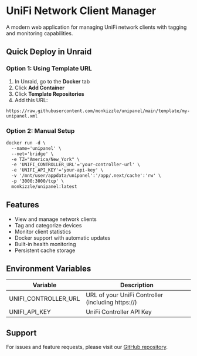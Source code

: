 # UniFi Network Client Manager

A modern web application for managing UniFi network clients with tagging and monitoring capabilities.

## Quick Deploy in Unraid

### Option 1: Using Template URL
1. In Unraid, go to the **Docker** tab
2. Click **Add Container**
3. Click **Template Repositories**
4. Add this URL:
```
https://raw.githubusercontent.com/monkizzle/unipanel/main/template/my-unipanel.xml
```

### Option 2: Manual Setup
```xml
docker run -d \
  --name='unipanel' \
  --net='bridge' \
  -e TZ="America/New_York" \
  -e 'UNIFI_CONTROLLER_URL'='your-controller-url' \
  -e 'UNIFI_API_KEY'='your-api-key' \
  -v '/mnt/user/appdata/unipanel':'/app/.next/cache':'rw' \
  -p '3000:3000/tcp' \
  monkizzle/unipanel:latest
```

## Features
- View and manage network clients
- Tag and categorize devices
- Monitor client statistics
- Docker support with automatic updates
- Built-in health monitoring
- Persistent cache storage

## Environment Variables

| Variable | Description |
|----------|-------------|
| UNIFI_CONTROLLER_URL | URL of your UniFi Controller (including https://) |
| UNIFI_API_KEY | UniFi Controller API Key |

## Support
For issues and feature requests, please visit our [GitHub repository](https://github.com/monkizzle/unipanel). 